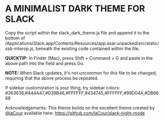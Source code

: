

# A MINIMALIST DARK THEME FOR SLACK

Copy the script within the slack_dark_theme.js file and append it to the bottom of /Applications/Slack.app/Contents/Resources/app.asar.unpacked/src/static/ssb-interop.js, beneath the existing code contained within the file.

**QUICKTIP:** In Finder (Mac), press Shift + Command + G and paste in the above path into the field and press Go.

**NOTE:** When Slack updates, it's not uncommon for this file to be changed, requiring that the above process be repeated.

If sidebar customization is your thing, try sidebar colors: #363636,#444A47,#D39B46,#FFFFFF,#434745,#FFFFFF,#99D04A,#DB6668

Acknowledgements:
This theme builds on the excellent theme created by [@laCour](https://github.com/laCour/) available here: https://github.com/laCour/slack-night-mode
